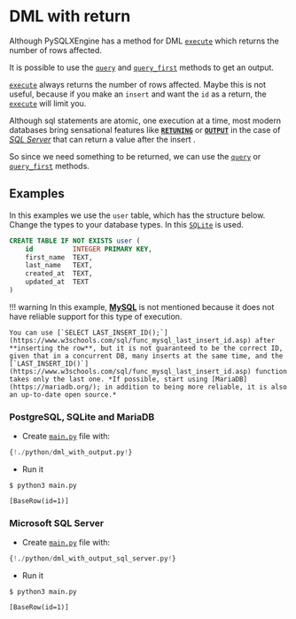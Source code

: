 # **DML with return**

Although PySQLXEngine has a method for DML [`execute`](https://carlos-rian.github.io/pysqlx-engine/tutorial/#dbexecute) which returns the number of rows affected.

It is possible to use the [`query`](https://carlos-rian.github.io/pysqlx-engine/tutorial/#dbquery) and [`query_first`](https://carlos-rian.github.io/pysqlx-engine/tutorial/#dbquery) methods to get an output.

[`execute`](https://carlos-rian.github.io/pysqlx-engine/tutorial/#dbexecute) always returns the number of rows affected. Maybe this is not useful, because if you make an `insert` and want the `id` as a return, the [`execute`](https://carlos-rian.github.io/pysqlx-engine/tutorial/#dbexecute) will limit you.

Although sql statements are atomic, one execution at a time, most modern databases bring sensational features like [**`RETUNING`**](https://www.postgresql.org/docs/current/dml-returning.html) or [**`OUTPUT`**](https://docs.microsoft.com/en-us/sql/t-sql/queries/output-clause-transact-sql) in the case of [*SQL Server*](https://www.microsoft.com/sql-server) that can return a value after the insert .

So since we need something to be returned, we can use the [`query`](https://carlos-rian.github.io/pysqlx-engine/tutorial/#dbquery) or [`query_first`](https://carlos-rian.github.io/pysqlx-engine/tutorial/#dbquery) methods.

## **Examples**

In this examples we use the `user` table, which has the structure below. 
Change the types to your database types. In this [`SQLite`](https://www.sqlite.org/index.html) is used.

```sql
CREATE TABLE IF NOT EXISTS user (
    id          INTEGER PRIMARY KEY,
    first_name  TEXT,
    last_name   TEXT,
    created_at  TEXT,
    updated_at  TEXT
)
```

!!! warning
    In this example, [**MySQL**](https://www.w3schools.com/sql/func_mysql_last_insert_id.asp) is not mentioned because it does not have reliable support for this type of execution.

    You can use [`SELECT LAST_INSERT_ID();`](https://www.w3schools.com/sql/func_mysql_last_insert_id.asp) after **inserting the row**, but it is not guaranteed to be the correct ID, given that in a concurrent DB, many inserts at the same time, and the [`LAST_INSERT_ID()`](https://www.w3schools.com/sql/func_mysql_last_insert_id.asp) function takes only the last one. *If possible, start using [MariaDB](https://mariadb.org/); in addition to being more reliable, it is also an up-to-date open source.*

### **PostgreSQL, SQLite and MariaDB**

* Create [`main.py`](./python/dml_with_output.py) file with:

```Python hl_lines="24 27"
{!./python/dml_with_output.py!}
```

* Run it

<div class="termy">

```console
$ python3 main.py

[BaseRow(id=1)]
```
</div>

### **Microsoft SQL Server** 

* Create [`main.py`](./python/dml_with_output_sql_server.py) file with:

```Python hl_lines="18 27"
{!./python/dml_with_output_sql_server.py!}
```

* Run it

<div class="termy">

```console
$ python3 main.py

[BaseRow(id=1)]
```
</div>